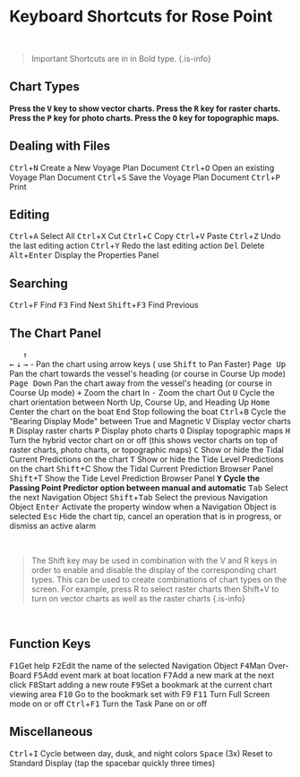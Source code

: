 # Keyboard Shortcuts for Rose Point
<br>

> Important Shortcuts are in in Bold type.
{.is-info}


## Chart Types
**Press the <kbd>V</kbd> key to show vector charts.
Press the <kbd>R</kbd> key for raster charts.
Press the <kbd>P</kbd> key for photo charts.
Press the <kbd>O</kbd> key for topographic maps.**


## Dealing with Files
<kbd>Ctrl</kbd>+<kbd>N</kbd> Create a New Voyage Plan Document
<kbd>Ctrl</kbd>+<kbd>O</kbd> Open an existing Voyage Plan Document
<kbd>Ctrl</kbd>+<kbd>S</kbd> Save the Voyage Plan Document
<kbd>Ctrl</kbd>+<kbd>P</kbd> Print
## Editing
<kbd>Ctrl</kbd>+<kbd>A</kbd> Select All
<kbd>Ctrl</kbd>+<kbd>X</kbd> Cut
<kbd>Ctrl</kbd>+<kbd>C</kbd> Copy
<kbd>Ctrl</kbd>+<kbd>V</kbd> Paste
<kbd>Ctrl</kbd>+<kbd>Z</kbd> Undo the last editing action
<kbd>Ctrl</kbd>+<kbd>Y</kbd> Redo the last editing action
<kbd>Del</kbd> Delete
<kbd>Alt</kbd>+<kbd>Enter</kbd> Display the Properties Panel
## Searching
<kbd>Ctrl</kbd>+<kbd>F</kbd> Find
<kbd>F3</kbd> Find Next
<kbd>Shift</kbd>+<kbd>F3</kbd> Find Previous
## The Chart Panel
 
&nbsp;&nbsp;&nbsp;&nbsp;&nbsp;&nbsp;<kbd>&uarr;</kbd>  
<kbd>&larr;</kbd> <kbd>&darr;</kbd> <kbd>&rarr;</kbd> - Pan the chart using arrow keys ( use <kbd>Shift</kbd> to Pan Faster)
<kbd>Page Up</kbd> Pan the chart towards the vessel's heading (or course in Course Up mode)
<kbd>Page Down</kbd> Pan the chart away from the vessel's heading (or course in Course Up
mode)
<kbd>+</kbd> Zoom the chart In
<kbd>-</kbd> Zoom the chart Out
<kbd>U</kbd> Cycle the chart orientation between North Up, Course Up, and Heading Up
<kbd>Home</kbd> Center the chart on the boat
<kbd>End</kbd> Stop following the boat
<kbd>Ctrl</kbd>+<kbd>B</kbd> Cycle the "Bearing Display Mode" between True and Magnetic
<kbd>V</kbd> Display vector charts
<kbd>R</kbd> Display raster charts
<kbd>P</kbd> Display photo charts
<kbd>O</kbd> Display topographic maps
<kbd>H</kbd> Turn the hybrid vector chart on or off (this shows vector charts on top of raster charts, photo charts, or topographic maps)
<kbd>C</kbd> Show or hide the Tidal Current Predictions on the chart
<kbd>T</kbd> Show or hide the Tide Level Predictions on the chart
<kbd>Shift</kbd>+C Show the Tidal Current Prediction Browser Panel
<kbd>Shift</kbd>+T Show the Tide Level Prediction Browser Panel
**<kbd>Y</kbd> Cycle the Passing Point Predictor option between manual and automatic**
<kbd>Tab</kbd> Select the next Navigation Object
<kbd>Shift</kbd>+<kbd>Tab</kbd> Select the previous Navigation Object
<kbd>Enter</kbd> Activate the property window when a Navigation Object is selected
<kbd>Esc</kbd> Hide the chart tip, cancel an operation that is in progress, or dismiss an active alarm

<br>

> The Shift key may be used in combination with the V and R keys in order
> to enable and disable the display of the corresponding chart types. This
> can be used to create combinations of chart types on the screen. For
> example, press R to select raster charts then Shift+V to turn on vector
> charts as well as the raster charts
> {.is-info}

<br>

## Function Keys
<kbd>F1</kbd>Get help
<kbd>F2</kbd>Edit the name of the selected Navigation Object
<kbd>F4</kbd>Man Over-Board
<kbd>F5</kbd>Add event mark at boat location
<kbd>F7</kbd>Add a new mark at the next click
<kbd>F8</kbd>Start adding a new route
<kbd>F9</kbd>Set a bookmark at the current chart viewing area
<kbd>F10</kbd> Go to the bookmark set with F9
<kbd>F11</kbd> Turn Full Screen mode on or off
<kbd>Ctrl</kbd>+<kbd>F1</kbd> Turn the Task Pane on or off

## Miscellaneous
<kbd>Ctrl</kbd>+<kbd>I</kbd> Cycle between day, dusk, and night colors
<kbd>Space</kbd> (3x) Reset to Standard Display (tap the spacebar quickly three times)
